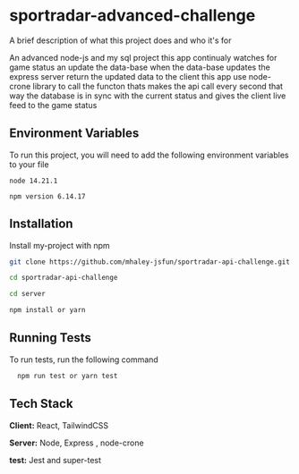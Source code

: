
# sportradar-advanced-challenge

A brief description of what this project does and who it's for


An advanced node-js and my sql project this app continualy watches for game status an update the data-base when the data-base updates the express server return the updated data to the client 
this app use node-crone library to call the functon thats makes the api call every second that way the database is in sync with the current status and gives the client live feed to the game status  


## Environment Variables

To run this project, you will need to add the following environment variables to your file

`node 14.21.1`

`npm version 6.14.17
`




## Installation

Install my-project with npm

```bash 
git clone https://github.com/mhaley-jsfun/sportradar-api-challenge.git

cd sportradar-api-challenge

cd server

npm install or yarn
```
    
## Running Tests

To run tests, run the following command

```bash
  npm run test or yarn test
```


## Tech Stack

**Client:** React, TailwindCSS

**Server:** Node, Express , node-crone

**test:**  Jest and super-test
